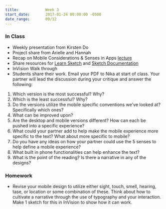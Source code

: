 ```yaml
---
title:            Week 3
start_date:       2017-01-24 00:00:00 -0500
date_range:       09/12
---
```


### In Class

- Weekly presentation from Kirsten Do
- Project share from Arielle and Hannah
- Recap on Mobile Considerations &amp; Senses in Apps [lecture](/assets/lectures/lecture-2-senses-and-review.pdf)
- Share resources for [Learn Sketch](http://learnsketch.com/tutorials) and [Sketch Documentation](https://www.sketchapp.com/learn/documentation/)
- InVision Walk through
- Students share their work. Email your PDF to Nika at start of class. Your partner will lead the discussion during your critique and answer the following:

1. Which version is the most successful? Why?
1. Which is the least successful? Why?
1. Do the versions utilize the mobile specific conventions we've looked at? Specifically which ones?
1. What can be improved upon?
1. Are the desktop and mobile versions different? How can each be pushed into a specific experience?
1. What could your partner add to help make the mobile experience more specific to the text? What about more specific to mobile?
1. Do you have any ideas on how your partner could use the 5 senses to help define a mobile experience?
1. What built in phone functionalities can help enhance the text?
1. What is the point of the reading? Is there a narrative in any of the designs?

### Homework

- Revise your mobile design to utilize either sight, touch, smell, hearing, tase, or location or some combination of these. Think about how to cultivate a narrative through the use of typography and your interaction. Make 1 sketch for this in InVision to show how it can work.
